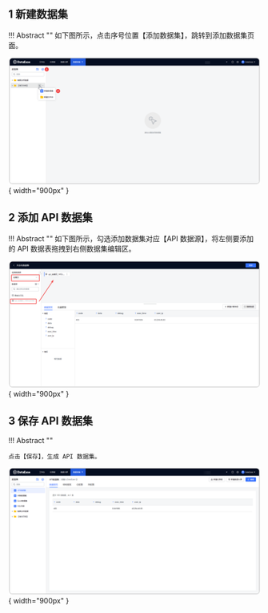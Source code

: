 ## 1 新建数据集

!!! Abstract ""
    如下图所示，点击序号位置【添加数据集】，跳转到添加数据集页面。

![新建数据集](../../img/dataset_configuration/新建数据集.png){ width="900px" }

## 2 添加 API 数据集

!!! Abstract ""
    如下图所示，勾选添加数据集对应【API 数据源】，将左侧要添加的 API 数据表拖拽到右侧数据集编辑区。

![添加API数据集](../../img/dataset_configuration/添加API数据集.png){ width="900px" }

## 3 保存 API 数据集

!!! Abstract ""

    点击【保存】，生成 API 数据集。
![API数据集保存成功](../../img/dataset_configuration/API数据集保存成功.png){ width="900px" }



